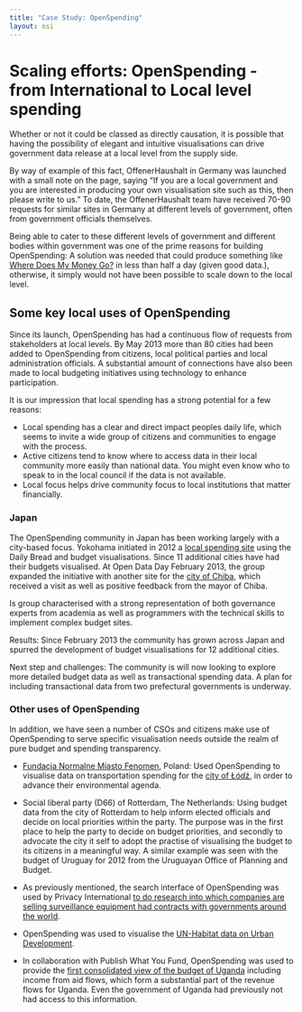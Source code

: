 ```yaml
---
title: "Case Study: OpenSpending"
layout: osi
---
```


# Scaling efforts: OpenSpending - from International to Local level spending 

Whether or not it could be classed as directly causation, it is possible that having the possibility of elegant and intuitive visualisations can drive government data release at a local level from the supply side. 

By way of example of this fact, OffenerHaushalt in Germany was launched with a small note on the page, saying “If you are a local government and you are interested in producing your own visualisation site such as this, then please write to us.” To date, the OffenerHaushalt team have received 70-90 requests for similar sites in Germany at different levels of government, often from government officials themselves. 

Being able to cater to these different levels of government and different bodies within government was one of the prime reasons for building OpenSpending: A solution was needed that could produce something like <a href="http://wheredoesmymoneygo.org">Where Does My Money Go?</a> in less than half a day (given good data.), otherwise, it simply would not have been possible to scale down to the local level. 


## Some key local uses of OpenSpending 

Since its launch, OpenSpending has had a continuous flow of requests from stakeholders at local levels. By May 2013 more than 80 cities had been added to OpenSpending from citizens, local political parties and local administration officials. A substantial amount of connections have also been made to local budgeting initiatives using technology to enhance participation. 

It is our impression that local spending has a strong potential for a few reasons:

* Local spending has a clear and direct impact peoples daily life, which seems to invite a wide group of citizens and communities to engage with the process.
* Active citizens tend to know where to access data in their local community more easily than national data. You might even know who to speak to in the local council if the data is not available.
* Local focus helps drive community focus to local institutions that matter financially. 

### Japan

The OpenSpending community in Japan has been working largely with a city-based focus. Yokohama initiated in 2012 a <a href="http://spending.jp/">local spending site</a> using the Daily Bread and budget visualisations. Since 11 additional cities have had their budgets visualised. At Open Data Day February 2013, the group expanded the initiative with another site for the <a href="http://chiba.spending.jp/">city of Chiba</a>, which received a visit as well as positive feedback from the mayor of Chiba.

Is group characterised with a strong representation of both governance experts from academia as well as programmers with the technical skills to implement complex budget sites.  

Results: Since February 2013 the community has grown across Japan and spurred the development of budget visualisations for 12 additional cities. 

Next step and challenges: The community is will now looking to explore more detailed budget data as well as transactional spending data. A plan for including transactional data from two prefectural governments is underway. 

### Other uses of OpenSpending

In addition, we have seen a number of CSOs and citizens make use of OpenSpending to serve specific visualisation needs outside the realm of pure budget and spending transparency.  

* <a href="http://www.fundacjafenomen.pl/">Fundacja Normalne Miasto Fenomen</a>, Poland: Used OpenSpending to visualise data on transportation spending for the <a href="http://www.google.com/url?q=http%3A%2F%2Fopenspending.org%2Flodz_2013_transport_budget&sa=D&sntz=1&usg=AFQjCNGQheo8Wg1kQ7ztn27o2k7TqcsV8Q">city of  Łódź</a>, in order to advance their environmental agenda. 
	
* Social liberal party (D66) of Rotterdam, The Netherlands: Using budget data from the city of Rotterdam to help inform elected officials and decide on local priorities within the party. The purpose was in the first place to help the party to decide on budget priorities, and secondly to advocate the city it self to adopt the practise of visualising the budget to its citizens in a meaningful way. A similar example was seen with the budget of Uruguay for 2012 from the Uruguayan Office of Planning and Budget. 

* As previously mentioned, the search interface of OpenSpending was used by Privacy International <a href="http://openspending.org/blog/2012/02/24/how-spending-stories-fact-checks-big-brother-the-wiretappers-ball.html">to do research into which companies are selling surveillance equipment had contracts with governments around the world</a>. 

* OpenSpending was used to visualise the <a href="http://openspending.org/blog/2013/04/06/Visualising-Urban-development-data-at-UN-Habitat.html">UN-Habitat data on Urban Development</a>.  

* In collaboration with Publish What You Fund, OpenSpending was used to provide the <a href="http://publishwhatyoufund.org/uganda/#/~/aid-and-domestic-spending-in-uganda-br----usd-">first consolidated view of the budget of Uganda</a> including income from aid flows, which form a substantial part of the revenue flows for Uganda. Even the government of Uganda had previously not had access to this information. 


